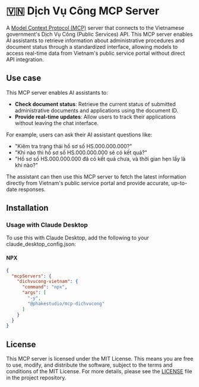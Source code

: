 # 🇻🇳 Dịch Vụ Công MCP Server

A [Model Context Protocol (MCP)](https://modelcontextprotocol.io/introduction) server that connects to the Vietnamese government's Dịch Vụ Công (Public Services) API. This MCP server enables AI assistants to retrieve information about administrative procedures and document status through a standardized interface, allowing models to access real-time data from Vietnam's public service portal without direct API integration.

## Use case
This MCP server enables AI assistants to:

- **Check document status**: Retrieve the current status of submitted administrative documents and applications using the document ID.
- **Provide real-time updates**: Allow users to track their applications without leaving the chat interface.

For example, users can ask their AI assistant questions like:
- "Kiêm tra trạng thái hồ sơ số HS.000.000.000?"
- "Khi nào thì hồ sơ số HS.000.000.000 sẽ có kết quả?"
- "Hồ sơ số HS.000.000.000 đã có kết quả chưa, và thời gian hẹn lấy là khi nào?"

The assistant can then use this MCP server to fetch the latest information directly from Vietnam's public service portal and provide accurate, up-to-date responses.

## Installation

### Usage with Claude Desktop
To use this with Claude Desktop, add the following to your claude_desktop_config.json:

#### NPX
```json
{
  "mcpServers": {
    "dichvucong-vietnam": {
      "command": "npx",
      "args": [
        "-y",
        "@phakestudio/mcp-dichvucong"
      ]
    }
  }
}
```
## License
This MCP server is licensed under the MIT License. This means you are free to use, modify, and distribute the software, subject to the terms and conditions of the MIT License. For more details, please see the [LICENSE](LICENSE) file in the project repository.